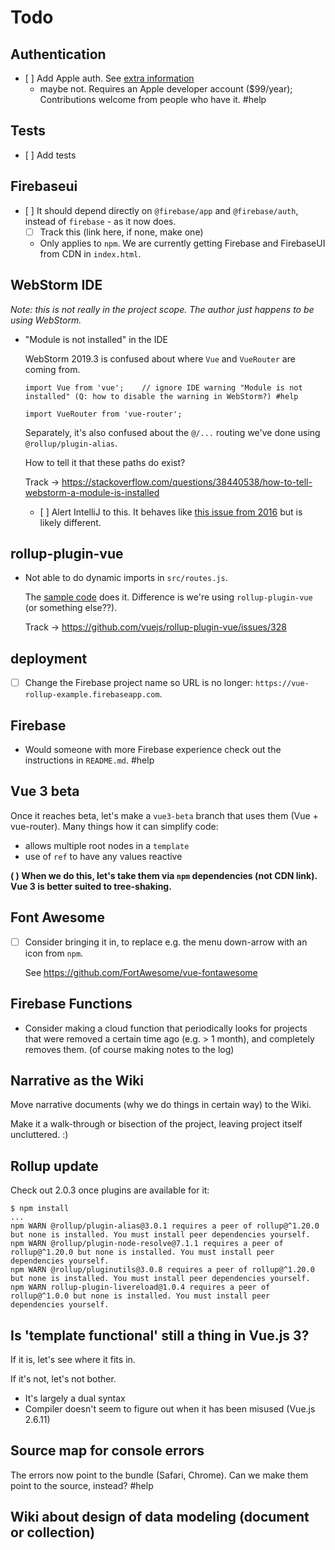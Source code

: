 # Todo

## Authentication

- [ ] Add Apple auth. See [extra information](https://firebase.google.com/docs/auth/web/apple?authuser=0)
  - maybe not. Requires an Apple developer account ($99/year); Contributions welcome from people who have it. #help


## Tests

- [ ] Add tests

<!--
  - Coming to the site with a URL path, going through sign-in, one should land in the original intended path.
-->

## Firebaseui

- [ ] It should depend directly on `@firebase/app` and `@firebase/auth`, instead of `firebase` - as it now does.
  - [ ] Track this (link here, if none, make one)

  - Only applies to `npm`. We are currently getting Firebase and FirebaseUI from CDN in `index.html`.

## WebStorm IDE

*Note: this is not really in the project scope. The author just happens to be using WebStorm.*

- "Module is not installed" in the IDE
 
   WebStorm 2019.3 is confused about where `Vue` and `VueRouter` are coming from.

   ```
   import Vue from 'vue';    // ignore IDE warning "Module is not installed" (Q: how to disable the warning in WebStorm?) #help
   
   import VueRouter from 'vue-router';
   ```

   Separately, it's also confused about the `@/...` routing we've done using `@rollup/plugin-alias`.

   How to tell it that these paths do exist?

   Track -> https://stackoverflow.com/questions/38440538/how-to-tell-webstorm-a-module-is-installed

   - [ ] Alert IntelliJ to this. It behaves like [this issue from 2016](https://intellij-support.jetbrains.com/hc/en-us/community/posts/207304095-Using-ES6-import-and-node-modules-are-marked-as-Module-is-not-installed-) but is likely different.


## rollup-plugin-vue

- Not able to do dynamic imports in `src/routes.js`.

   The [sample code](https://github.com/gautemo/Vue-guard-routes-with-Firebase-Authentication/blob/master/src/router/index.js#L15) does it. Difference is we're using `rollup-plugin-vue` (or something else??).

   Track -> https://github.com/vuejs/rollup-plugin-vue/issues/328


## deployment

- [ ] Change the Firebase project name so URL is no longer: `https://vue-rollup-example.firebaseapp.com`.


## Firebase

- Would someone with more Firebase experience check out the instructions in `README.md`. #help


## Vue 3 beta

Once it reaches beta, let's make a `vue3-beta` branch that uses them (Vue + vue-router). Many things how it can simplify code:

- allows multiple root nodes in a `template`
- use of `ref` to have any values reactive

**( ) When we do this, let's take them via `npm` dependencies (not CDN link). Vue 3 is better suited to tree-shaking.**


## Font Awesome

- [ ] Consider bringing it in, to replace e.g. the menu down-arrow with an icon from `npm`. 

   See https://github.com/FortAwesome/vue-fontawesome

## Firebase Functions

- Consider making a cloud function that periodically looks for projects that were removed a certain time ago (e.g. > 1 month), and completely removes them. (of course making notes to the log)

## Narrative as the Wiki

Move narrative documents (why we do things in certain way) to the Wiki. 

Make it a walk-through or bisection of the project, leaving project itself uncluttered. :)

## Rollup update

Check out 2.0.3 once plugins are available for it:

```
$ npm install
...
npm WARN @rollup/plugin-alias@3.0.1 requires a peer of rollup@^1.20.0 but none is installed. You must install peer dependencies yourself.
npm WARN @rollup/plugin-node-resolve@7.1.1 requires a peer of rollup@^1.20.0 but none is installed. You must install peer dependencies yourself.
npm WARN @rollup/pluginutils@3.0.8 requires a peer of rollup@^1.20.0 but none is installed. You must install peer dependencies yourself.
npm WARN rollup-plugin-livereload@1.0.4 requires a peer of rollup@^1.0.0 but none is installed. You must install peer dependencies yourself.
```

## Is 'template functional' still a thing in Vue.js 3?

If it is, let's see where it fits in.

If it's not, let's not bother.

- It's largely a dual syntax
- Compiler doesn't seem to figure out when it has been misused (Vue.js 2.6.11)


## Source map for console errors

The errors now point to the bundle (Safari, Chrome). Can we make them point to the source, instead? #help


## Wiki about design of data modeling (document or collection)

<!-- tbd. move this analysis somewhere else, maybe Wiki? Make it GOOD!

Add:
- fields needed in Security Rules are best to be in the same document (each document read costs for access)
- how often does the data (need to) change?  Change to an auxiliary field (e.g. 'lastSeen') triggers updates to anyone following the document.
- do the fields contribute to another (parent) document's Security Rules? If not, they may be okay as a subcollection. (this was already mentioned, in other words)
...

<<
With Cloud Firestore, design of data schemas is steered by these considerations:

To go in-document:

- **Billing:** access is charged per document. Avoid sub-collections unless they are really required.


To go sub-collection:

- **Access:** you cannot restrict reading of individual fields &mdash; documents are either fully available or not at all. You can restrict write access to individual fields.
- **Security rules:** you cannot use in-document arrays as part of security rule logic ("allow if `uid` is found within the `authors`"). You can express this with sub-collections.
- **Document size:** Documents must fit 1MB - 89 bytes. If you think they might grow larger, split something to sub-collections.

>Do you know more guidance for steering database schema design in Firestore? Please share the info at [Gitter](https://gitter.im/akauppi/GroundLevel-firebase-web) or as a PR. 📝🙂
<<
-->

